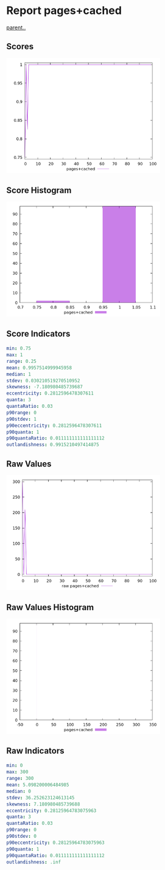 # Report pages+cached

[parent..](./..)  


## Scores

![score](./score.png)  

## Score Histogram

![hist](./hist.png)  

## Score Indicators

```yaml
min: 0.75
max: 1
range: 0.25
mean: 0.9957514999945958
median: 1
stdev: 0.030210519270510952
skewness: -7.180980485739687
eccentricity: 0.2812596478307611
quanta: 3
quantaRatio: 0.03
p90range: 0
p90stdev: 1
p90eccentricity: 0.2812596478307611
p90quanta: 1
p90quantaRatio: 0.011111111111111112
outlandishness: 0.9915210497414875

```

## Raw Values

![raw](./raw.png)  

## Raw Values Histogram

![raw hist](./raw_hist.png)  

## Raw Indicators

```yaml
min: 0
max: 300
range: 300
mean: 5.098200006484985
median: 0
stdev: 36.252623124613145
skewness: 7.180980485739688
eccentricity: 0.28125964783075963
quanta: 3
quantaRatio: 0.03
p90range: 0
p90stdev: 0
p90eccentricity: 0.28125964783075963
p90quanta: 1
p90quantaRatio: 0.011111111111111112
outlandishness: .inf

```

<style>
  img {
    max-width: 80%;
  }
</style>
      
